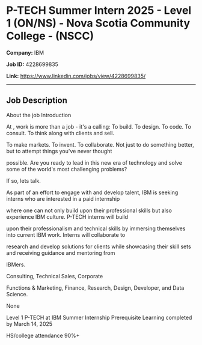 # P-TECH Summer Intern 2025 - Level 1 (ON/NS) - Nova Scotia Community College - (NSCC)

**Company:** IBM

**Job ID:** 4228699835

**Link:** https://www.linkedin.com/jobs/view/4228699835/

---

## Job Description

About the job
Introduction

At , work is more than a job - it's a calling: To build. To design. To code. To consult. To think along with clients and sell.

To make markets. To invent. To collaborate. Not just to do something better, but to attempt things you've never thought

possible. Are you ready to lead in this new era of technology and solve some of the world's most challenging problems?

If so, lets talk.





As part of an effort to engage with and develop talent, IBM is seeking interns who are interested in a paid internship

where one can not only build upon their professional skills but also experience IBM culture. P-TECH interns will build

upon their professionalism and technical skills by immersing themselves into current IBM work. Interns will collaborate to

research and develop solutions for clients while showcasing their skill sets and receiving guidance and mentoring from

IBMers.

Consulting, Technical Sales, Corporate

Functions & Marketing, Finance, Research, Design, Developer, and Data Science.



None



Level 1 P-TECH at IBM Summer Internship Prerequisite Learning completed by March 14, 2025





HS/college attendance 90%+
